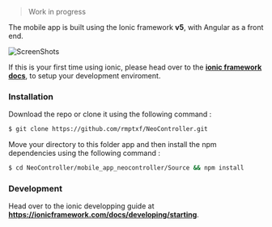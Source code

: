 > Work in progress

The mobile app is built using the Ionic framework **v5**, with Angular as a front end.

![ScreenShots](https://github.com/rmptxf/NeoController/blob/master/assets/ionic-logo.png)

If this is your first time using ionic, please head over to the [**ionic framework docs**](https://ionicframework.com/docs), to setup your development enviroment.

### Installation
Download the repo or clone it using the following command :
```sh
$ git clone https://github.com/rmptxf/NeoController.git
```
Move your directory to this folder app and then install the npm dependencies using the following command :
```sh
$ cd NeoController/mobile_app_neocontroller/Source && npm install
```
### Development
Head over to the ionic developping guide at **https://ionicframework.com/docs/developing/starting**.
